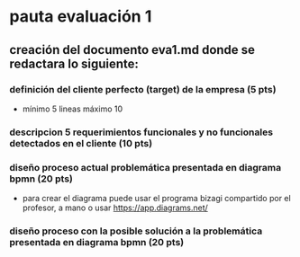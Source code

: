 # pauta evaluación 1

## creación del documento eva1.md donde se redactara lo siguiente:

### definición del cliente perfecto (target) de la empresa (5 pts)
 - mínimo 5 lineas máximo 10

### descripcion 5 requerimientos funcionales y no funcionales detectados en el cliente (10 pts) 

### diseño proceso actual problemática presentada en diagrama bpmn (20 pts)
 - para crear el diagrama puede usar el programa bizagi compartido por el profesor, a mano o usar https://app.diagrams.net/

### diseño proceso con la posible solución a la problemática presentada en diagrama bpmn (20 pts)


 


